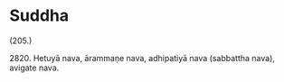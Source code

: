 

# Suddha







(205.)

2820\. Hetuyā nava, ārammaṇe nava, adhipatiyā nava (sabbattha nava), avigate nava.



